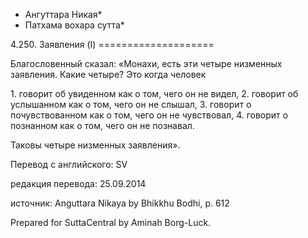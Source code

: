 * Ангуттара Никая*
* Патхама вохара сутта*

4\.250\. Заявления \(I\)
\=\=\=\=\=\=\=\=\=\=\=\=\=\=\=\=\=\=\=\=

Благословенный сказал: «Монахи, есть эти четыре низменных заявления\. Какие четыре? Это когда человек

1\. говорит об увиденном как о том, чего он не видел,
2\. говорит об услышанном как о том, чего он не слышал,
3\. говорит о почувствованном как о том, чего он не чувствовал,
4\. говорит о познанном как о том, чего он не познавал\.

Таковы четыре низменных заявления»\.

Перевод с английского: SV

редакция перевода: 25\.09\.2014

источник: Anguttara Nikaya by Bhikkhu Bodhi, p\. 612

Prepared for SuttaCentral by Aminah Borg\-Luck\.